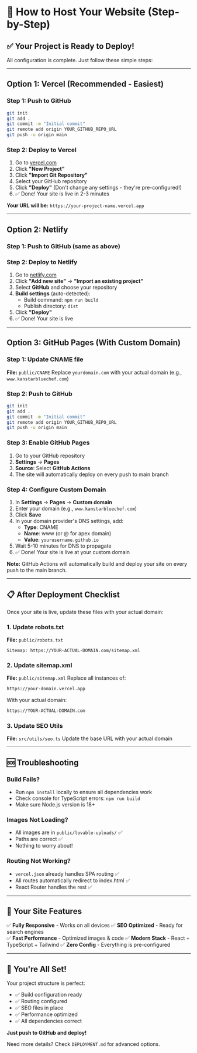 # 🚀 How to Host Your Website (Step-by-Step)

## ✅ Your Project is Ready to Deploy!

All configuration is complete. Just follow these simple steps:

---

## Option 1: Vercel (Recommended - Easiest)

### Step 1: Push to GitHub
```bash
git init
git add .
git commit -m "Initial commit"
git remote add origin YOUR_GITHUB_REPO_URL
git push -u origin main
```

### Step 2: Deploy to Vercel
1. Go to [vercel.com](https://vercel.com)
2. Click **"New Project"**
3. Click **"Import Git Repository"**
4. Select your GitHub repository
5. Click **"Deploy"** (Don't change any settings - they're pre-configured!)
6. ✅ Done! Your site is live in 2-3 minutes

**Your URL will be:** `https://your-project-name.vercel.app`

---

## Option 2: Netlify

### Step 1: Push to GitHub (same as above)

### Step 2: Deploy to Netlify
1. Go to [netlify.com](https://netlify.com)
2. Click **"Add new site"** → **"Import an existing project"**
3. Select **GitHub** and choose your repository
4. **Build settings** (auto-detected):
   - Build command: `npm run build`
   - Publish directory: `dist`
5. Click **"Deploy"**
6. ✅ Done! Your site is live

---

## Option 3: GitHub Pages (With Custom Domain)

### Step 1: Update CNAME file
**File:** `public/CNAME`
Replace `yourdomain.com` with your actual domain (e.g., `www.kanstarbluechef.com`)

### Step 2: Push to GitHub
```bash
git init
git add .
git commit -m "Initial commit"
git remote add origin YOUR_GITHUB_REPO_URL
git push -u origin main
```

### Step 3: Enable GitHub Pages
1. Go to your GitHub repository
2. **Settings** → **Pages**
3. **Source**: Select **GitHub Actions**
4. The site will automatically deploy on every push to main branch

### Step 4: Configure Custom Domain
1. In **Settings** → **Pages** → **Custom domain**
2. Enter your domain (e.g., `www.kanstarbluechef.com`)
3. Click **Save**
4. In your domain provider's DNS settings, add:
   - **Type**: CNAME
   - **Name**: www (or @ for apex domain)
   - **Value**: `yourusername.github.io`
5. Wait 5-10 minutes for DNS to propagate
6. ✅ Done! Your site is live at your custom domain

**Note:** GitHub Actions will automatically build and deploy your site on every push to the main branch.

---

## 📋 After Deployment Checklist

Once your site is live, update these files with your actual domain:

### 1. Update robots.txt
**File:** `public/robots.txt`
```
Sitemap: https://YOUR-ACTUAL-DOMAIN.com/sitemap.xml
```

### 2. Update sitemap.xml
**File:** `public/sitemap.xml`
Replace all instances of:
```xml
https://your-domain.vercel.app
```
With your actual domain:
```xml
https://YOUR-ACTUAL-DOMAIN.com
```

### 3. Update SEO Utils
**File:** `src/utils/seo.ts`
Update the base URL with your actual domain

---

## 🆘 Troubleshooting

### Build Fails?
- Run `npm install` locally to ensure all dependencies work
- Check console for TypeScript errors: `npm run build`
- Make sure Node.js version is 18+ 

### Images Not Loading?
- All images are in `public/lovable-uploads/` ✅
- Paths are correct ✅
- Nothing to worry about!

### Routing Not Working?
- `vercel.json` already handles SPA routing ✅
- All routes automatically redirect to index.html ✅
- React Router handles the rest ✅

---

## 📱 Your Site Features

✅ **Fully Responsive** - Works on all devices
✅ **SEO Optimized** - Ready for search engines  
✅ **Fast Performance** - Optimized images & code
✅ **Modern Stack** - React + TypeScript + Tailwind
✅ **Zero Config** - Everything is pre-configured

---

## 🎉 You're All Set!

Your project structure is perfect:
- ✅ Build configuration ready
- ✅ Routing configured  
- ✅ SEO files in place
- ✅ Performance optimized
- ✅ All dependencies correct

**Just push to GitHub and deploy!**

Need more details? Check `DEPLOYMENT.md` for advanced options.
